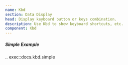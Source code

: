 ```yaml
---
name: Kbd
section: Data Display
head: Display keyboard button or keys combination.
description: Use Kbd to show keyboard shortcuts, etc.
component: Kbd
---
```


##### Simple Example

.. exec::docs.kbd.simple
